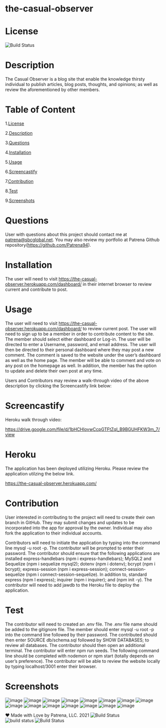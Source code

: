 # the-casual-observer
 
# License
   
![Build Status](https://img.shields.io/github/license/Patrena94/P3-Corp)  


 # Description
 The Casual Observer is a blog site that enable the knowledge thirsty individual to publish articles, blog posts, thoughts, and opinions; as well as review the aforementioned by other members.  


 # Table of Content 
 1.[License](#License)

 2.[Description](#Description)

 3.[Questions](#Questions)

 4.[Installation](#Installation)

 5.[Usage](#Usage)

 6.[Screencastify](#Screencastify)

 7.[Contribution](#Contribution)

 8.[Test](#Test)

 9.[Screenshots](#Screenshots)

 # Questions  

 User with questions about this project should contact me at patrena@sbcglobal.net.  You may also review my portfolio at Patrena Github repository(https://github.com/Patrena94).
 

 
# Installation
 The user will need to visit https://the-casual-observer.herokuapp.com/dashboard/  in their internet browser to review current and contribute to post.    

# Usage
The user will need to visit https://the-casual-observer.herokuapp.com/dashboard/ to review current post.  The user will need to sign up to be a member in order to contribute content to the site.  The member should select either dashboard or Log-in.  The user will be directed to enter a Username, password, and email address. The user will then be directed to their personal dashboard where they may post a new comment. The comment is saved to the website under the user’s dashboard as well as the home page.   The member will be able to comment and vote on any post on the homepage as well.  In addition, the member has the option to update and delete their own post at any time. 

Users and Contributors may review a walk-through video of the above description by clicking the Screencastify link below:

# Screencastify

Heroku walk through video:

https://drive.google.com/file/d/1bHCHlovwCcpGTFtZql_B9BGUHFKW3m_7/view

# Heroku
The application has been deployed utilizing Heroku. Please review the application utilzing the below link.

https://the-casual-observer.herokuapp.com/
  
# Contribution
User interested in contributing to the project will need to create their own branch in GitHub.  They may submit changes and updates to be incorporated into the app for approval by the owner.  Individual may also fork the application to their individual accounts. 

Contributors will need to initiate the application by typing into the command line mysql -u root -p.  The contributor will be prompted to enter their password. The contributor should ensure that the following applications are installed express-handlebars (npm i express-handlebars); MySQL2 and Sequelize (npm i sequelize mysql2); dotenv (npm i dotenv); bcrypt (npm i bcrypt); express-session (npm i express-session); connect-session-sequelize (npm i connect-session-sequelize). In addition to, standard express (npm I express); inquirer (npm i inquirer); and (npm init -y).  The contributor will need to add jawdb to the Heroku file to deploy the application. 

# Test
The contributor will need to created an .env file. The .env file name should be added to the gitignore file. The member should enter mysql -u root -p into the command line followed by their password.  The contributed should then enter SOURCE db/schema.sql followed by SHOW DATABASES; to review all databases.  The contributor should then open an additional terminal.  The contributor will enter npm run seeds.  The following command line should be completed with nodemon or npm start (totally depends on user’s preference). The contributor will be able to review the website locally by typing localhost/3001 enter their browser. 

# Screenshots

![image](https://user-images.githubusercontent.com/83892241/131260474-48d8004d-d32a-428c-afda-3fa4a32a9f08.png)
![image](https://user-images.githubusercontent.com/83892241/131260488-1a0ad928-7ba2-436e-bcf6-51fd951ff99a.png)
![image](https://user-images.githubusercontent.com/83892241/131260501-7b31dd49-dee6-43b0-9d0f-603ebcadafef.png)
![image](https://user-images.githubusercontent.com/83892241/131260539-f1710b87-7648-4f83-bb2b-5ead6ce200c1.png)
![image](https://user-images.githubusercontent.com/83892241/131260566-39a71ad5-10d5-4a22-84e3-66b5f72e2fac.png)
![image](https://user-images.githubusercontent.com/83892241/131260591-a48f0415-b3f7-4820-b556-5094c48a98ca.png)
![image](https://user-images.githubusercontent.com/83892241/131260602-75ef2639-b65c-4133-8e40-7c29eb1bafee.png)
![image](https://user-images.githubusercontent.com/83892241/131260617-87316434-b49e-4e7a-9708-4325ee8d3811.png)
![image](https://user-images.githubusercontent.com/83892241/131260629-cb0c3082-aafa-488b-bd16-13abdee38088.png)
![image](https://user-images.githubusercontent.com/83892241/131260639-99bb255f-b09d-48ed-9090-a2c87f1fd22c.png)
![image](https://user-images.githubusercontent.com/83892241/131260662-000a6e31-612c-45c4-8620-b3bca83732df.png)
![image](https://user-images.githubusercontent.com/83892241/131260680-72136d1a-eb12-44c6-960a-04858cd87acb.png)
![image](https://user-images.githubusercontent.com/83892241/131260691-58326171-0d14-4882-8d47-254fbe08ae67.png)
![image](https://user-images.githubusercontent.com/83892241/131260701-5d940db6-637d-4177-80fd-4911787ac735.png)
![image](https://user-images.githubusercontent.com/83892241/131260712-0b260af9-0caa-4799-bfca-191f0745a198.png)


❤️ Made with Love by Patrena, LLC. 2021
![Build Status](https://img.shields.io/github/languages/top/Patrena94/Smith-Corporation-Work-Scheduler)  
![build status](https://img.shields.io/github/languages/top/Patrena94/Mobile-Drive-in-Theater)
![Build Status](https://img.shields.io/github/languages/top/Patrena94/Multi-City-Weather-Dashboard)
 